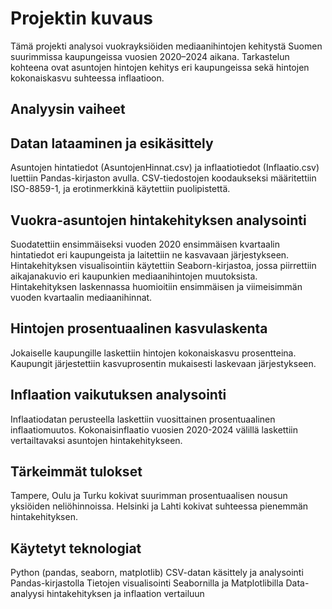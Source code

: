 # Projektin kuvaus
Tämä projekti analysoi vuokrayksiöiden mediaanihintojen kehitystä Suomen suurimmissa kaupungeissa vuosien 2020–2024 aikana. Tarkastelun kohteena ovat asuntojen hintojen kehitys eri kaupungeissa sekä hintojen kokonaiskasvu suhteessa inflaatioon.
## Analyysin vaiheet

## Datan lataaminen ja esikäsittely
Asuntojen hintatiedot (AsuntojenHinnat.csv) ja inflaatiotiedot (Inflaatio.csv) luettiin Pandas-kirjaston avulla.
CSV-tiedostojen koodaukseksi määritettiin ISO-8859-1, ja erotinmerkkinä käytettiin puolipistettä.

## Vuokra-asuntojen hintakehityksen analysointi
Suodatettiin ensimmäiseksi vuoden 2020 ensimmäisen kvartaalin hintatiedot eri kaupungeista ja laitettiin ne kasvavaan järjestykseen.
Hintakehityksen visualisointiin käytettiin Seaborn-kirjastoa, jossa piirrettiin aikajanakuvio eri kaupunkien mediaanihintojen muutoksista.
Hintakehityksen laskennassa huomioitiin ensimmäisen ja viimeisimmän vuoden kvartaalin mediaanihinnat.

## Hintojen prosentuaalinen kasvulaskenta
Jokaiselle kaupungille laskettiin hintojen kokonaiskasvu prosentteina.
Kaupungit järjestettiin kasvuprosentin mukaisesti laskevaan järjestykseen.

## Inflaation vaikutuksen analysointi
Inflaatiodatan perusteella laskettiin vuosittainen prosentuaalinen inflaatiomuutos.
Kokonaisinflaatio vuosien 2020-2024 välillä laskettiin vertailtavaksi asuntojen hintakehitykseen.

## Tärkeimmät tulokset
Tampere, Oulu ja Turku kokivat suurimman prosentuaalisen nousun yksiöiden neliöhinnoissa.
Helsinki ja Lahti kokivat suhteessa pienemmän hintakehityksen.

## Käytetyt teknologiat
Python (pandas, seaborn, matplotlib)
CSV-datan käsittely ja analysointi Pandas-kirjastolla
Tietojen visualisointi Seabornilla ja Matplotlibilla
Data-analyysi hintakehityksen ja inflaation vertailuun

